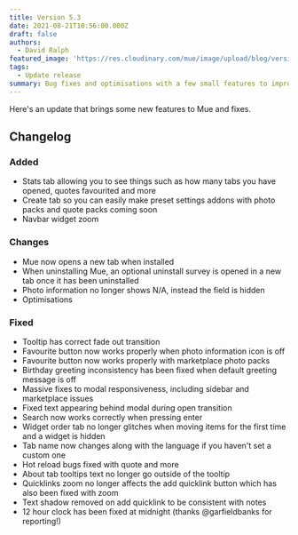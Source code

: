 ```yaml
---
title: Version 5.3
date: 2021-08-21T10:56:00.000Z
draft: false
authors:
  - David Ralph
featured_image: 'https://res.cloudinary.com/mue/image/upload/blog/version-5-3.webp'
tags:
  - Update release
summary: Bug fixes and optimisations with a few small features to improve your Mue experience further
---
```


Here's an update that brings some new features to Mue and fixes.

## Changelog

### Added

* Stats tab allowing you to see things such as how many tabs you have opened, quotes favourited and more
* Create tab so you can easily make preset settings addons with photo packs and quote packs coming soon
* Navbar widget zoom

### Changes

* Mue now opens a new tab when installed
* When uninstalling Mue, an optional uninstall survey is opened in a new tab once it has been uninstalled
* Photo information no longer shows N/A, instead the field is hidden
* Optimisations

### Fixed

* Tooltip has correct fade out transition
* Favourite button now works properly when photo information icon is off
* Favourite button now works properly with marketplace photo packs
* Birthday greeting inconsistency has been fixed when default greeting message is off
* Massive fixes to modal responsiveness, including sidebar and marketplace issues
* Fixed text appearing behind modal during open transition
* Search now works correctly when pressing enter
* Widget order tab no longer glitches when moving items for the first time and a widget is hidden
* Tab name now changes along with the language if you haven't set a custom one
* Hot reload bugs fixed with quote and more
* About tab tooltips text no longer go outside of the tooltip
* Quicklinks zoom no longer affects the add quicklink button which has also been fixed with zoom
* Text shadow removed on add quicklink to be consistent with notes
* 12 hour clock has been fixed at midnight (thanks @garfieldbanks for reporting!)
